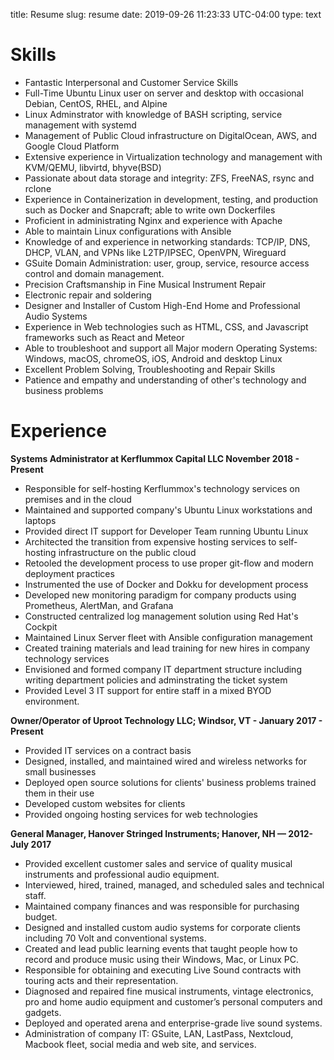title: Resume
slug: resume
date: 2019-09-26 11:23:33 UTC-04:00
type: text


# Skills

  * Fantastic Interpersonal and Customer Service Skills
  * Full-Time Ubuntu Linux user on server and desktop with occasional Debian, CentOS, RHEL, and Alpine
  * Linux Adminstrator with knowledge of BASH scripting, service management with systemd
  * Management of Public Cloud infrastructure on DigitalOcean, AWS, and Google Cloud Platform
  * Extensive experience in Virtualization technology and management with KVM/QEMU, libvirtd, bhyve(BSD)
  * Passionate about data storage and integrity: ZFS, FreeNAS, rsync and rclone
  * Experience in Containerization in development, testing, and production such as Docker and Snapcraft; able to write own Dockerfiles
  * Proficient in administrating Nginx and experience with Apache
  * Able to maintain Linux configurations with Ansible
  * Knowledge of and experience in networking standards: TCP/IP, DNS, DHCP, VLAN, and VPNs like L2TP/IPSEC, OpenVPN, Wireguard 
  * GSuite Domain Administration: user, group, service, resource access control and domain management.
  * Precision Craftsmanship in Fine Musical Instrument Repair
  * Electronic repair and soldering
  * Designer and Installer of Custom High-End Home and Professional Audio Systems
  * Experience in Web technologies such as HTML, CSS, and Javascript frameworks such as React and Meteor
  * Able to troubleshoot and support all Major modern Operating Systems: Windows, macOS, chromeOS, iOS, Android and desktop Linux
  * Excellent Problem Solving, Troubleshooting and Repair Skills
  * Patience and empathy and understanding of other's technology and business problems

# Experience

**Systems Administrator at Kerflummox Capital LLC November 2018 - Present**

  * Responsible for self-hosting Kerflummox's technology services on premises and in the cloud
  * Maintained and supported company's Ubuntu Linux workstations and laptops
  * Provided direct IT support for Developer Team running Ubuntu Linux
  * Architected the transition from expensive hosting services to self-hosting infrastructure on the public cloud
  * Retooled the development process to use proper git-flow and modern deployment practices
  * Instrumented the use of Docker and Dokku for development process
  * Developed new monitoring paradigm for company products using Prometheus, AlertMan, and Grafana
  * Constructed centralized log management solution using Red Hat's Cockpit
  * Maintained Linux Server fleet with Ansible configuration management
  * Created training materials and lead training for new hires in company technology services
  * Envisioned and formed company IT department structure including writing department policies and adminstrating the ticket system
  * Provided Level 3 IT support for entire staff in a mixed BYOD environment.

**Owner/Operator of Uproot Technology LLC; Windsor, VT - January 2017 - Present**

  * Provided IT services on a contract basis
  * Designed, installed, and maintained wired and wireless networks for small businesses
  * Deployed open source solutions for clients' business problems trained them in their use
  * Developed custom websites for clients
  * Provided ongoing hosting services for web technologies

**General Manager, Hanover Stringed Instruments; Hanover, NH — 2012-July 2017**

  * Provided excellent customer sales and service of quality musical instruments and professional audio equipment.
  * Interviewed, hired, trained, managed, and scheduled sales and technical staff. 
  * Maintained company finances and was responsible for purchasing budget.
  * Designed and installed custom audio systems for corporate clients including 70 Volt and conventional systems. 
  * Created and lead public learning events that taught people how to record and produce music using their Windows, Mac, or Linux PC.
  * Responsible for obtaining and executing Live Sound contracts with touring acts and their representation.
  * Diagnosed and repaired fine musical instruments, vintage electronics, pro and home audio equipment and customer’s personal computers and gadgets. 
  * Deployed and operated arena and enterprise-grade live sound systems.
  * Administration of company IT: GSuite, LAN, LastPass, Nextcloud, Macbook fleet, social media and web site, and services.